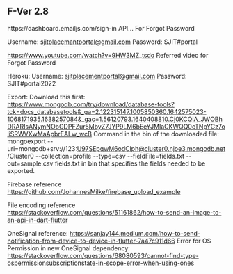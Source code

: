 <h2> F-Ver 2.8</h2>
https://dashboard.emailjs.com/sign-in
API... For Forgot Password

Username: sjitplacemantportal@gmail.com
Password: SJIT#portal

https://www.youtube.com/watch?v=9HW3MZ_tsdo
Referred video for Forgot Password

Heroku:
Username: sjitplacementportal@gmail.com
Password: SJIT#portal2022

Export:
Download this first: https://www.mongodb.com/try/download/database-tools?tck=docs_databasetools&_ga=2.122315147.1005850360.1642575023-1068171935.1638257084&_gac=1.56120793.1640408810.Cj0KCQiA_JWOBhDRARIsANymNObGDPFZur5MbyZ7JYP9LM6bEeYJMlaCKWQQ0cTNpYCz7oliSRWVXwMaApbrEALw_wcB
Command in the bin of the downloaded file: mongoexport --uri=mongodb+srv://123:U97SEpqwM6odClph@cluster0.njoe3.mongodb.net/Cluster0 --collection=profile --type=csv --fieldFile=fields.txt --out=sample.csv
fields.txt in bin that specifies the fields needed to be exported.

Firebase reference
https://github.com/JohannesMilke/firebase_upload_example

File encoding reference
https://stackoverflow.com/questions/51161862/how-to-send-an-image-to-an-api-in-dart-flutter

OneSignal reference:
https://sanjay144.medium.com/how-to-send-notification-from-device-to-device-in-flutter-7a47c911d66
Error for OS Permission in new OneSignal dependency:
https://stackoverflow.com/questions/68080593/cannot-find-type-ospermissionsubscriptionstate-in-scope-error-when-using-ones
